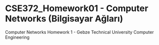 # CSE372_Homework01 - Computer Networks (Bilgisayar Ağları)
Computer Networks Homework 1 - Gebze Technical University Computer Engineering
